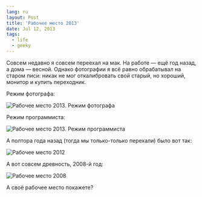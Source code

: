 ```yaml
---
lang: ru
layout: Post
title: 'Рабочее место 2013'
date: Jul 12, 2013
tags:
  - life
  - geeky
---
```


Совсем недавно я совсем переехал на мак. На работе — ещё год назад, а дома — весной. Однако фотографии я всё равно обрабатывал на старом писи: никак не мог откалибровать свой старый, но хороший, монитор и купить переходник.

Режим фотографа:

![Рабочее место 2013. Режим фотографа](http://wow.sapegin.me/0e0L0015182n/2013-07-07-0263-Artem-Sapegin.jpg)

<!--more-->

Режим программиста:

![Рабочее место 2013. Режим программиста](http://wow.sapegin.me/1a0f2o0n0g2F/2013-07-07-0267-Artem-Sapegin.jpg)

А полтора года назад (тогда мы только-только перехали) было вот так:

![Рабочее место 2012](http://wow.sapegin.me/3X1B1b3J0O0l/workplace-2012.png)

А вот совсем древность, 2008-й год:

![Рабочее место 2008](http://wow.sapegin.me/2s3k2A3u0p0T/2008-08-30-5d-6939-artem-sapegin-web.jpg)

А своё рабочее место покажете?
